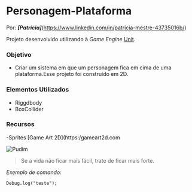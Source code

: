 # Personagem-Plataforma

Por: ***[Patrícia]***(https://www.linkedin.com/in/patricia-mestre-43735016b/)

Projeto desenvolvido utilizando à *Game Engine* [Unit](https://unity.com/pt).

### Objetivo
- Criar um sistema em que um personagem fica em cima de uma plataforma.Esse projeto foi construído em 2D.

### Elementos Utilizados
- Riggdbody
- BoxCollider

### Recursos
-Sprites [Game Art 2D](https:/gameart2d.com

![Pudim](https://pudim.com.br/pudim.jpg)

>Se a vida não ficar mais fácil, trate de ficar mais forte.

*Exemplo de comando:*

```
Debug.log("teste");
```
